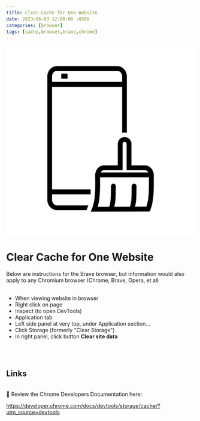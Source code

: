 ```yaml
---
title: Clear Cache for One Website
date: 2023-06-03 12:00:00 -0500
categories: [browser]
tags: [cache,browser,brave,chrome]
---
```



![Clear Cache](/assets/img/posts/clear-cache.jpg)

# Clear Cache for One Website



Below are instructions for the Brave browser, but information would also apply to any Chromium browser (Chrome, Brave, Opera, et al)
<br>
<br>
* When viewing website in browser
* Right click on page
* Inspect (to open DevTools)
* Application tab
* Left side panel at very top, under Application section...
* Click Storage (formerly "Clear Storage")
* In right panel, click button **Clear site data**
<br>
<br>

## Links
<br>
🔗 Review the Chrome Developers Documentation here: 

<https://developer.chrome.com/docs/devtools/storage/cache/?utm_source=devtools>